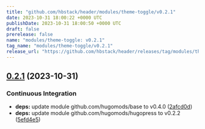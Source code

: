 ```yaml
---
title: "github.com/hbstack/header/modules/theme-toggle/v0.2.1"
date: 2023-10-31 18:00:22 +0000 UTC
publishDate: 2023-10-31 18:00:50 +0000 UTC
draft: false
prerelease: false
name: "modules/theme-toggle: v0.2.1"
tag_name: "modules/theme-toggle/v0.2.1"
release_url: "https://github.com/hbstack/header/releases/tag/modules/theme-toggle/v0.2.1"
---
```


## [0.2.1](https://github.com/hbstack/header/compare/modules/theme-toggle/v0.2.0...modules/theme-toggle/v0.2.1) (2023-10-31)


### Continuous Integration

* **deps:** update module github.com/hugomods/base to v0.4.0 ([2afcd0d](https://github.com/hbstack/header/commit/2afcd0d54eb6e5c4aedc8538820c79e86122fd93))
* **deps:** update module github.com/hugomods/hugopress to v0.2.2 ([5efd4e5](https://github.com/hbstack/header/commit/5efd4e52836924d3a84f68edc2d77505b62372ca))
